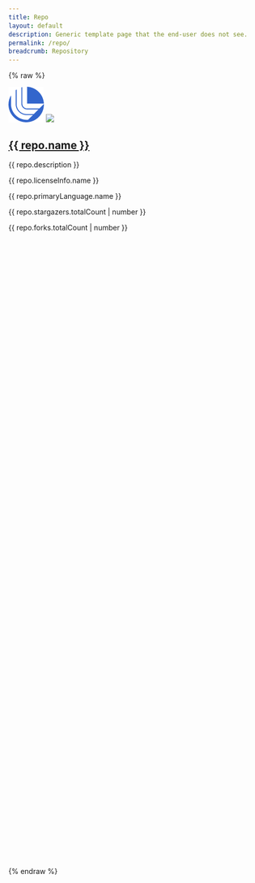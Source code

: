 ```yaml
---
title: Repo
layout: default
description: Generic template page that the end-user does not see.
permalink: /repo/
breadcrumb: Repository
---
```


<link rel="stylesheet" type="text/css" href="/assets/css/visualize/repostyle.css" />
<link rel="stylesheet" type="text/css" href="/assets/css/visualize/graphstyle.css" />

{% raw %}
<div id="mainContent" class="container" ng-app="app" ng-controller="repoDataController" ng-cloak>
    <div class="row">
        <div class="col-12 col-md-8 col-lg-9 d-flex">
            <div class="">
                <div class="image-decorator large d-inline-block box-shadow-20-inset">
                    <div class="d-flex align-items-center justify-content-center h-100">
                        <img ng-if="repo.logo === null" class="logo" src="/assets/images/logomark.png" />
                        <img ng-if="repo.logo" class="logo" src="{{ '//software.llnl.gov/assets/images/logos/' + repo.logo }}" />
                    </div>
                </div>
            </div>
            <div class="ps-3">
                <h2 class="my-0"><a class="text-azure" href="{{ repo.url }}">{{ repo.name }}</a></h2>
                <p class="mt-3 mb-0">{{ repo.description }}</p>
            </div>
        </div>
        <div class="col-12 col-md-4 col-lg-3 py-3 mt-3 mt-md-0 bg-light-blue text-quantum-slate row">
            <div class="col-6">
                <p><i class="fa fa-file-certificate"></i> {{ repo.licenseInfo.name }}</p>
                <p class="my-0"><i class="fa fa-code"></i> {{ repo.primaryLanguage.name }}</p>
            </div>
            <div class="col-6 text-end">
                <p><i class="fa fa-star"></i> {{ repo.stargazers.totalCount | number }}</p>
                <p class="my-0"><i class="fa fa-code-fork"></i> {{ repo.forks.totalCount | number }}</p>
            </div>
        </div>
    </div>
    <!-- Preset vis display areas -->
    <div class="row border-bottom-gradient-software-blue-green thin border-bottom-1 chart-divide">
        <div class="col-12">
            <svg class="repoActivityChart d-block mx-auto my-0"></svg>
        </div>
    </div>
    <div class="row border-bottom-gradient-software-blue-green thin border-bottom-1 chart-divide">
        <div class="col-12">
            <svg class="pieUsers d-block mx-auto my-0"></svg>
        </div>
    </div>
    <div class="row">
        <div ng-show="count.pulls" class="col-12 col-md-6 text-center border-bottom-gradient-software-blue-green thin border-bottom-1 chart-divide">
            <svg class="piePulls"></svg>
        </div>
        <div ng-show="count.issues" class="col-12 col-md-6 text-center border-bottom-gradient-software-blue-green thin border-bottom-1 chart-divide">
            <svg class="pieIssues"></svg>
        </div>
    </div>
    <div class="row border-bottom-gradient-software-blue-green thin border-bottom-1 chart-divide">
        <div class="col-12">
            <svg class="repoCreationHistory d-block mx-auto my-0"></svg>
        </div>
    </div>
    <div ng-show="repo.stargazers.totalCount" class="row border-bottom-gradient-software-blue-green thin border-bottom-1 chart-divide">
        <div class="col-12">
            <svg class="repoStarHistory d-block mx-auto my-0"></svg>
        </div>
    </div>
    <div ng-if="repo.languages.totalCount || repo.repositoryTopics.totalCount" class="row">
        <div ng-show="repo.languages.totalCount" ng-class="{'text-center col-12': true, 'col-md-6 border-bottom-gradient-software-blue-green thin border-bottom-1 chart-divide': repo.repositoryTopics.totalCount > 0}">
            <svg class="languagePie"></svg>
        </div>
        <div ng-show="repo.repositoryTopics.totalCount" class="col-12 col-md-6 text-center border-bottom-gradient-software-blue-green thin border-bottom-1 chart-divide">
            <svg class="topicCloud"></svg>
        </div>
    </div>
</div>

{% endraw %}

<!-- Load basic D3 and helper scripts -->
<script src="/assets/js/libs/d3.min.js" charset="UTF-8"></script>
<script type="text/javascript" src="/assets/js/libs/d3-tip.js"></script>
<script type="text/javascript" src="/assets/js/libs/d3.layout.cloud.js"></script>
<script type="text/javascript" src="/assets/js/visualize/helpers.js"></script>

<!-- Load drawing JS -->
<script type="text/javascript" src="/assets/js/visualize/line_repoActivity.js"></script>
<script type="text/javascript" src="/assets/js/visualize/pie_repoUsers.js"></script>
<script type="text/javascript" src="/assets/js/visualize/pie_repoPulls.js"></script>
<script type="text/javascript" src="/assets/js/visualize/pie_repoIssues.js"></script>
<script type="text/javascript" src="/assets/js/visualize/line_repoCreationHistory.js"></script>
<script type="text/javascript" src="/assets/js/visualize/pie_language.js"></script>
<script type="text/javascript" src="/assets/js/visualize/cloud_topics.js"></script>
<script type="text/javascript" src="/assets/js/visualize/line_repoStarHistory.js"></script>

<script>
    // GiHub Data Directory
    var ghDataDir = 'https://software.llnl.gov/visualize/github-data';
    // Global chart standards
    var stdTotalWidth = 500,
        stdTotalHeight = 400;
    var stdMargin = { top: 40, right: 40, bottom: 40, left: 40 },
        stdWidth = stdTotalWidth - stdMargin.left - stdMargin.right,
        stdHeight = stdTotalHeight - stdMargin.top - stdMargin.bottom,
        stdMaxBuffer = 1.07;
    var stdDotRadius = 4,
        stdLgndDotRadius = 5,
        stdLgndSpacing = 20;
</script>

<!--script src="/assets/js/libs/angular.min.js"></script-->
<script src="/assets/js/libs/angular.js"></script>
<script src="/assets/js/libs/angular-animate.min.js"></script>
<script src="/assets/js/repo/repo-dynamic.js"></script>
